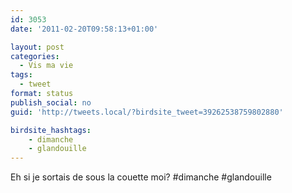 ```yaml
---
id: 3053
date: '2011-02-20T09:58:13+01:00'

layout: post
categories:
  - Vis ma vie
tags:
  - tweet
format: status
publish_social: no
guid: 'http://tweets.local/?birdsite_tweet=39262538759802880'

birdsite_hashtags:
    - dimanche
    - glandouille
---
```


Eh si je sortais de sous la couette moi? #dimanche #glandouille